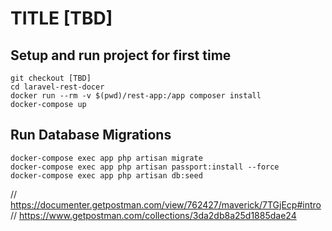 # TITLE [TBD]

## Setup and run project for first time

```
git checkout [TBD]
cd laravel-rest-docer
docker run --rm -v $(pwd)/rest-app:/app composer install
docker-compose up
```

## Run Database Migrations
```
docker-compose exec app php artisan migrate
docker-compose exec app php artisan passport:install --force
docker-compose exec app php artisan db:seed
```


// https://documenter.getpostman.com/view/762427/maverick/7TGjEcp#intro
// https://www.getpostman.com/collections/3da2db8a25d1885dae24
